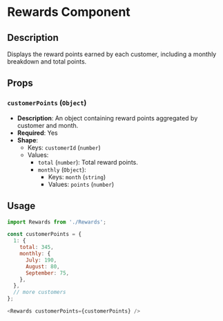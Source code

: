 # Rewards Component

## Description

Displays the reward points earned by each customer, including a monthly breakdown and total points.

## Props

### `customerPoints` (`Object`)

- **Description**: An object containing reward points aggregated by customer and month.
- **Required**: Yes
- **Shape**:
  - Keys: `customerId` (`number`)
  - Values:
    - `total` (`number`): Total reward points.
    - `monthly` (`Object`):
      - Keys: `month` (`string`)
      - Values: `points` (`number`)

## Usage

```javascript
import Rewards from './Rewards';

const customerPoints = {
  1: {
    total: 345,
    monthly: {
      July: 190,
      August: 80,
      September: 75,
    },
  },
  // more customers
};

<Rewards customerPoints={customerPoints} />
